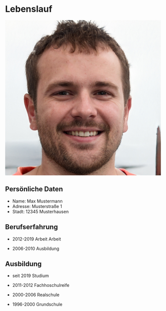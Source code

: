 # Lebenslauf
![Alternativtext](/image.jpg "Bildtitel hier")
## Persönliche Daten
* Name:		Max Mustermann
* Adresse:	Musterstraße 1
* Stadt:	12345 Musterhausen

## Berufserfahrung
* 2012-2019	Arbeit Arbeit

* 2006-2010 Ausbildung

## Ausbildung
* seit 2019	Studium 

* 2011-2012	Fachhoschulreife

* 2000-2006	Realschule

* 1996-2000	Grundschule



